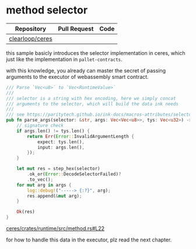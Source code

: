 # method selector

| Repository               | Pull Request | Code |
|--------------------------|--------------|------|
| [clearloop/ceres][ceres] |              |      |

this sample basicly introduces the selector implementation in ceres, which just 
like the implementation in `pallet-contracts`.

with this knowledge, you already can master the secret of passing arguments to the
executor of webassembly smart contract.


```rust
/// Parse `Vec<u8>` to `Vec<RuntimeValue>`
///
/// selector is a string with hex encoding, here we simply concat 
/// arguments to the selector, which will build the data ink needs
///
/// see https://paritytech.github.io/ink-docs/macros-attributes/selector/
pub fn parse_args(selector: &str, args: Vec<Vec<u8>>, tys: Vec<u32>) -> Result<Vec<u8>> {
    // signature check
    if args.len() != tys.len() {
        return Err(Error::InvalidArgumentLength {
            expect: tys.len(),
            input: args.len(),
        });
    }

    let mut res = step_hex(selector)
        .ok_or(Error::DecodeSelectorFailed)?
        .to_vec();
    for mut arg in args {
        log::debug!("-----> {:?}", arg);
        res.append(&mut arg);
    }

    Ok(res)
}
```

[ceres/crates/runtime/src/method.rs#L22][method]

for how to handle this data in the executor, plz read the next chapter.

[ceres]: https://github.com/clearloop/ceres
[method]: https://github.com/clearloop/ceres/blob/1a248b8335a9a229803a298ef373e5c4990a48bb/crates/runtime/src/method.rs#L22


